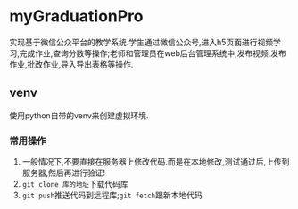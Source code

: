 # myGraduationPro
实现基于微信公众平台的教学系统.学生通过微信公众号,进入h5页面进行视频学习,完成作业,查询分数等操作;老师和管理员在web后台管理系统中,发布视频,发布作业,批改作业,导入导出表格等操作.

## venv
使用python自带的venv来创建虚拟环境.

### 常用操作
1. 一般情况下,不要直接在服务器上修改代码.而是在本地修改,测试通过后,上传到服务器,然后再进行验证!
1. `git clone 库的地址`下载代码库
2. `git push`推送代码到远程库;`git fetch`跟新本地代码

